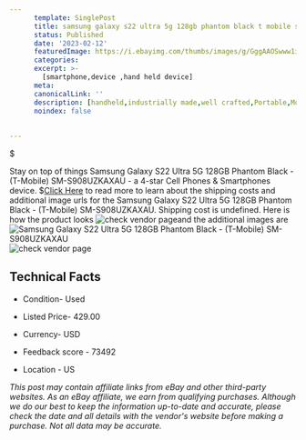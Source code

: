 ```yaml
---
      template: SinglePost
      title: samsung galaxy s22 ultra 5g 128gb phantom black t mobile sm s908uzkaxau
      status: Published
      date: '2023-02-12'
      featuredImage: https://i.ebayimg.com/thumbs/images/g/GggAAOSwww1io6oo/s-l225.jpg
      categories: 
      excerpt: >-
        [smartphone,device ,hand held device]
      meta:
      canonicalLink: ''
      description: [handheld,industrially made,well crafted,Portable,Mobile,Compact,Convenient,Lightweight,Maneuverable,Man-portable,Miniature,Carriable,Hand-held,Light,Holdable,Transportable,Mobile device,Pocket-sized,On-the-go,Wireless,Cordless,Compact size,Convenient size, smartphone,device ,hand held device]
      noindex: false
      
        
---
```

$

Stay on top of things Samsung Galaxy S22 Ultra 5G 128GB Phantom Black - (T-Mobile) SM-S908UZKAXAU - a 4-star Cell Phones & Smartphones device.
$[Click Here](https://www.ebay.com/itm/385391667827?hash=item59bb222a73%3Ag%3AGggAAOSwww1io6oo&mkevt=1&mkcid=1&mkrid=711-53200-19255-0&campid=%253CePNCampaignId%253E&customid=%253CreferenceId%253E&toolid=10049) to read more to learn about the shipping costs and additional image urls for the Samsung Galaxy S22 Ultra 5G 128GB Phantom Black - (T-Mobile) SM-S908UZKAXAU. Shipping cost is undefined. Here is how the product looks ![check vendor page](https://i.ebayimg.com/thumbs/images/g/GggAAOSwww1io6oo/s-l225.jpg)and the additional images are![Samsung Galaxy S22 Ultra 5G 128GB Phantom Black - (T-Mobile) SM-S908UZKAXAU](https://i.ebayimg.com/images/g/GggAAOSwww1io6oo/s-l960.jpg)![check vendor page](https://origin-galleryplus.ebayimg.com/ws/web/385391667827_2_0_1/225x225.jpg)



 ## Technical Facts 



     
      

 - Condition- Used 


      

 - Listed Price- 429.00 


      

 - Currency- USD 


      

 - Feedback score - 73492 


      

 - Location - US 


      
      

 *_This post may contain affiliate links from eBay and other third-party websites. As an eBay affiliate, we earn from qualifying purchases. Although we do our best to keep the information up-to-date and accurate, please check the date and all details with the vendor's website before making a purchase. Not all data may be accurate._*






